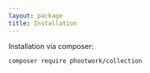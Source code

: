 ```yaml
---
layout: package
title: Installation
---
```


Installation via composer:

```
composer require phootwork/collection
```
